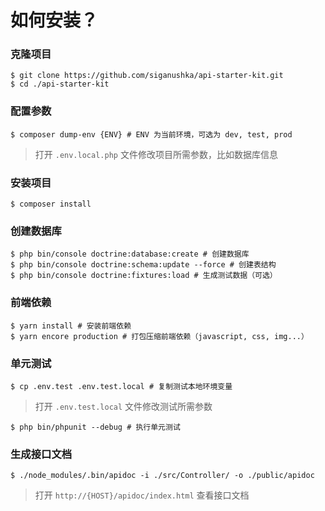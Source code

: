 # 如何安装？

### 克隆项目

```shell
$ git clone https://github.com/siganushka/api-starter-kit.git
$ cd ./api-starter-kit
```

### 配置参数

```shell
$ composer dump-env {ENV} # ENV 为当前环境，可选为 dev, test, prod
```

> 打开 ``.env.local.php`` 文件修改项目所需参数，比如数据库信息

### 安装项目

```shell
$ composer install
```

### 创建数据库

```shell
$ php bin/console doctrine:database:create # 创建数据库
$ php bin/console doctrine:schema:update --force # 创建表结构
$ php bin/console doctrine:fixtures:load # 生成测试数据（可选）
```

### 前端依赖

```shell
$ yarn install # 安装前端依赖
$ yarn encore production # 打包压缩前端依赖（javascript, css, img...）
```

### 单元测试

```shell
$ cp .env.test .env.test.local # 复制测试本地环境变量
```

> 打开 ``.env.test.local`` 文件修改测试所需参数

```shell
$ php bin/phpunit --debug # 执行单元测试
```

### 生成接口文档

```shell
$ ./node_modules/.bin/apidoc -i ./src/Controller/ -o ./public/apidoc
```

> 打开  ``http://{HOST}/apidoc/index.html`` 查看接口文档
